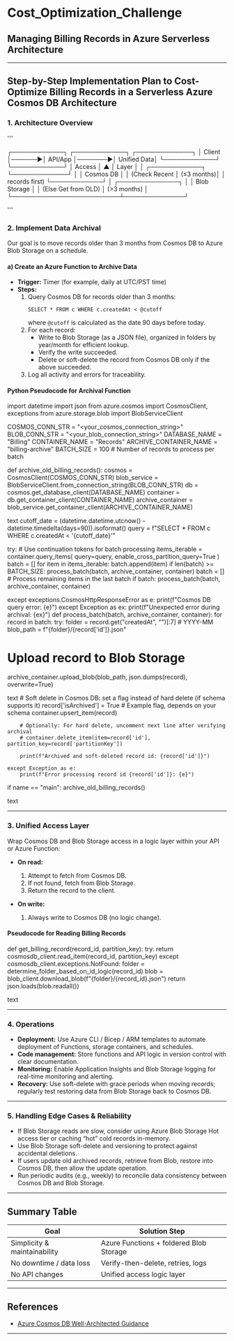 # Cost_Optimization_Challenge
## Managing Billing Records in Azure Serverless Architecture

---

## Step-by-Step Implementation Plan to Cost-Optimize Billing Records in a Serverless Azure Cosmos DB Architecture

### 1. Architecture Overview

'''


┌────────────┐       ┌────────────┐        ┌─────────────┐
│   Client   │──────▶│   API/App  │───────▶│ Unified Data│
└────────────┘       └────────────┘        │   Access    │
   ▲                                         │  Layer      │
   │                         ┌────────────┐  └─────────────┘
   │                         │ Cosmos DB  │
   │           (Check Recent │ (≤3 months)│
   │          records first) └────────────┘
   │                         ┌──────────────┐
   │                         │ Blob Storage │
   │    (Else Get from OLD)  │ (>3 months)  │
   └─────────────────────────┴──────────────┘

'''



### 2. Implement Data Archival

Our goal is to move records older than 3 months from Cosmos DB to Azure Blob Storage on a schedule.

#### a) Create an Azure Function to Archive Data  
- **Trigger:** Timer (for example, daily at UTC/PST time)  
- **Steps:**  
  1. Query Cosmos DB for records older than 3 months:  
     ```
     SELECT * FROM c WHERE c.createdAt < @cutoff
     ```  
     where `@cutoff` is calculated as the date 90 days before today.  
  2. For each record:  
     - Write to Blob Storage (as a JSON file), organized in folders by year/month for efficient lookup.  
     - Verify the write succeeded.  
     - Delete or soft-delete the record from Cosmos DB only if the above succeeded.  
  3. Log all activity and errors for traceability.

#### Python Pseudocode for Archival Function

import datetime
import json
from azure.cosmos import CosmosClient, exceptions
from azure.storage.blob import BlobServiceClient

COSMOS_CONN_STR = "<your_cosmos_connection_string>"
BLOB_CONN_STR = "<your_blob_connection_string>"
DATABASE_NAME = "Billing"
CONTAINER_NAME = "Records"
ARCHIVE_CONTAINER_NAME = "billing-archive"
BATCH_SIZE = 100 # Number of records to process per batch

def archive_old_billing_records():
cosmos = CosmosClient(COSMOS_CONN_STR)
blob_service = BlobServiceClient.from_connection_string(BLOB_CONN_STR)
db = cosmos.get_database_client(DATABASE_NAME)
container = db.get_container_client(CONTAINER_NAME)
archive_container = blob_service.get_container_client(ARCHIVE_CONTAINER_NAME)

text
cutoff_date = (datetime.datetime.utcnow() - datetime.timedelta(days=90)).isoformat()
query = f"SELECT * FROM c WHERE c.createdAt < '{cutoff_date}'"

try:
    # Use continuation tokens for batch processing
    items_iterable = container.query_items(
        query=query, enable_cross_partition_query=True
    )
    batch = []
    for item in items_iterable:
        batch.append(item)
        if len(batch) >= BATCH_SIZE:
            process_batch(batch, archive_container, container)
            batch = []
    # Process remaining items in the last batch
    if batch:
        process_batch(batch, archive_container, container)

except exceptions.CosmosHttpResponseError as e:
    print(f"Cosmos DB query error: {e}")
except Exception as ex:
    print(f"Unexpected error during archival: {ex}")
def process_batch(batch, archive_container, container):
for record in batch:
try:
folder = record.get("createdAt", "")[:7] # YYYY-MM
blob_path = f"{folder}/{record['id']}.json"
# Upload record to Blob Storage
archive_container.upload_blob(blob_path, json.dumps(record), overwrite=True)

text
        # Soft delete in Cosmos DB: set a flag instead of hard delete (if schema supports it)
        record['isArchived'] = True  # Example flag, depends on your schema
        container.upsert_item(record)

        # Optionally: For hard delete, uncomment next line after verifying archival
        # container.delete_item(item=record['id'], partition_key=record['partitionKey'])
        
        print(f"Archived and soft-deleted record id: {record['id']}")

    except Exception as e:
        print(f"Error processing record id {record['id']}: {e}")
if name == "main":
archive_old_billing_records()

text

---

### 3. Unified Access Layer

Wrap Cosmos DB and Blob Storage access in a logic layer within your API or Azure Function:

- **On read:**  
  1. Attempt to fetch from Cosmos DB.  
  2. If not found, fetch from Blob Storage.  
  3. Return the record to the client.

- **On write:**  
  1. Always write to Cosmos DB (no logic change).

#### Pseudocode for Reading Billing Records

def get_billing_record(record_id, partition_key):
try:
return cosmosdb_client.read_item(record_id, partition_key)
except cosmosdb_client.exceptions.NotFound:
folder = determine_folder_based_on_id_logic(record_id)
blob = blob_client.download_blob(f"{folder}/{record_id}.json")
return json.loads(blob.readall())

text

---

### 4. Operations

- **Deployment:** Use Azure CLI / Bicep / ARM templates to automate deployment of Functions, storage containers, and schedules.  
- **Code management:** Store functions and API logic in version control with clear documentation.  
- **Monitoring:** Enable Application Insights and Blob Storage logging for real-time monitoring and alerting.  
- **Recovery:** Use soft-delete with grace periods when moving records; regularly test restoring data from Blob Storage back to Cosmos DB.

---

### 5. Handling Edge Cases & Reliability

- If Blob Storage reads are slow, consider using Azure Blob Storage Hot access tier or caching “hot” cold records in-memory.  
- Use Blob Storage soft-delete and versioning to protect against accidental deletions.  
- If users update old archived records, retrieve from Blob, restore into Cosmos DB, then allow the update operation.  
- Run periodic audits (e.g., weekly) to reconcile data consistency between Cosmos DB and Blob Storage.

---

## Summary Table

| Goal                     | Solution Step                          |
|-------------------------|--------------------------------------|
| Simplicity & maintainability | Azure Functions + foldered Blob Storage |
| No downtime / data loss    | Verify-then-delete, retries, logs      |
| No API changes           | Unified access logic layer             |

---

## References

- [Azure Cosmos DB Well-Architected Guidance](https://learn.microsoft.com/en-us/azure/well-architected/service-guides/cosmos-db)

---

